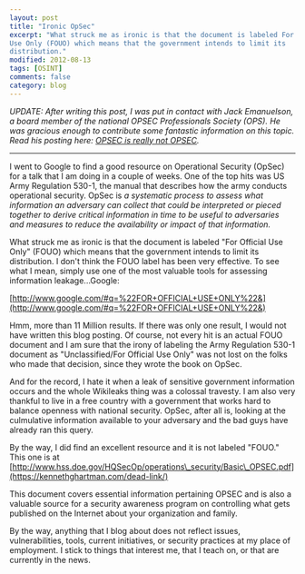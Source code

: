 ```yaml
---
layout: post
title: "Ironic OpSec"
excerpt: "What struck me as ironic is that the document is labeled For Official
Use Only (FOUO) which means that the government intends to limit its
distribution."
modified: 2012-08-13
tags: [OSINT]
comments: false
category: blog
---
```


_UPDATE: After writing this post, I was put in contact with Jack Emanuelson,
a board member of the national OPSEC Professionals Society (OPS).  He was
gracious enough to contribute some fantastic information on this topic.  Read
his posting here: [OPSEC is really not OPSEC](/blog/opsec-is-really-not-opsec/)._

---

I went to Google to find a good resource on Operational Security (OpSec) for a
talk that I am doing in a couple of weeks.  One of the top hits was US Army
Regulation 530-1, the manual that describes how the army conducts operational
security.  OpSec is _a systematic process to assess what information an
adversary can collect that could be interpreted or pieced together to derive
critical information in time to be useful to adversaries and measures to reduce
the availability or impact of that information._

What struck me as ironic is that the document is labeled "For Official Use
Only" (FOUO) which means that the government intends to limit its distribution.
 I don't think the FOUO label has been very effective.  To see what I mean,
simply use one of the most valuable tools for assessing information
leakage...Google:

[http://www.google.com/#q=%22FOR+OFFICIAL+USE+ONLY%22&](http://www.google.com/#q=%22FOR+OFFICIAL+USE+ONLY%22&)

Hmm, more than 11 Million results.  If there was only one result, I would not
have written this blog posting.  Of course, not every hit is an actual FOUO
document and I am sure that the irony of labeling the Army Regulation 530-1
document as "Unclassified/For Official Use Only" was not lost on the folks who
made that decision, since they wrote the book on OpSec.

And for the record, I hate it when a leak of sensitive government information
occurs and the whole Wikileaks thing was a colossal travesty.  I am also very
thankful to live in a free country with a government that works hard to balance
openness with national security.  OpSec, after all is, looking at the
culmulative information available to your adversary and the bad guys have
already ran this query.

By the way, I did find an excellent resource and it is not labeled "FOUO."
This one is at [http://www.hss.doe.gov/HQSecOp/operations\_security/Basic\_OPSEC.pdf](https://kennethghartman.com/dead-link/)

This document covers essential information pertaining OPSEC and is also a
valuable source for a security awareness program on controlling what gets
published on the Internet about your organization and family.

By the way, anything that I blog about does not reflect issues,
vulnerabilities, tools, current initiatives, or security practices at my place
of employment.  I stick to things that interest me, that I teach on, or that
are currently in the news.
